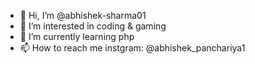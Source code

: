 - 👋 Hi, I’m @abhishek-sharma01
- 👀 I’m interested in coding & gaming
- 🌱 I’m currently learning php 
- 📫 How to reach me instgram: @abhishek_panchariya1

<!---
abhishek-sharma01/abhishek-sharma01 is a ✨ special ✨ repository because its `README.md` (this file) appears on your GitHub profile.
You can click the Preview link to take a look at your changes. - 💞️ I’m looking to collaborate on ...
--->
